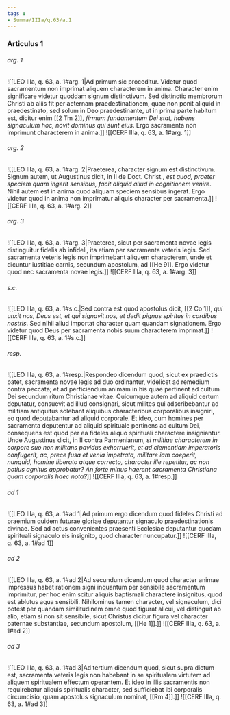```yaml
---
tags : 
- Summa/IIIa/q.63/a.1
---
```


### Articulus 1

###### arg. 1
![[LEO IIIa, q. 63, a. 1#arg. 1|Ad primum sic proceditur. Videtur quod sacramentum non imprimat aliquem characterem in anima. Character enim significare videtur quoddam signum distinctivum. Sed distinctio membrorum Christi ab aliis fit per aeternam praedestinationem, quae non ponit aliquid in praedestinato, sed solum in Deo praedestinante, ut in prima parte habitum est, dicitur enim [[2 Tm 2]], *firmum fundamentum Dei stat, habens signaculum hoc, novit dominus qui sunt eius*. Ergo sacramenta non imprimunt characterem in anima.]]
![[CERF IIIa, q. 63, a. 1#arg. 1]]

###### arg. 2
![[LEO IIIa, q. 63, a. 1#arg. 2|Praeterea, character signum est distinctivum. Signum autem, ut Augustinus dicit, in II de Doct. Christ., *est quod, praeter speciem quam ingerit sensibus, facit aliquid aliud in cognitionem venire*. Nihil autem est in anima quod aliquam speciem sensibus ingerat. Ergo videtur quod in anima non imprimatur aliquis character per sacramenta.]]
![[CERF IIIa, q. 63, a. 1#arg. 2]]

###### arg. 3
![[LEO IIIa, q. 63, a. 1#arg. 3|Praeterea, sicut per sacramenta novae legis distinguitur fidelis ab infideli, ita etiam per sacramenta veteris legis. Sed sacramenta veteris legis non imprimebant aliquem characterem, unde et dicuntur iustitiae carnis, secundum apostolum, ad [[He 9]]. Ergo videtur quod nec sacramenta novae legis.]]
![[CERF IIIa, q. 63, a. 1#arg. 3]]

###### s.c.
![[LEO IIIa, q. 63, a. 1#s.c.|Sed contra est quod apostolus dicit, [[2 Co 1]], *qui unxit nos, Deus est, et qui signavit nos, et dedit pignus spiritus in cordibus nostris*. Sed nihil aliud importat character quam quandam signationem. Ergo videtur quod Deus per sacramenta nobis suum characterem imprimat.]]
![[CERF IIIa, q. 63, a. 1#s.c.]]

###### resp.
![[LEO IIIa, q. 63, a. 1#resp.|Respondeo dicendum quod, sicut ex praedictis patet, sacramenta novae legis ad duo ordinantur, videlicet ad remedium contra peccata; et ad perficiendum animam in his quae pertinent ad cultum Dei secundum ritum Christianae vitae. Quicumque autem ad aliquid certum deputatur, consuevit ad illud consignari, sicut milites qui adscribebantur ad militiam antiquitus solebant aliquibus characteribus corporalibus insigniri, eo quod deputabantur ad aliquid corporale. Et ideo, cum homines per sacramenta deputentur ad aliquid spirituale pertinens ad cultum Dei, consequens est quod per ea fideles aliquo spirituali charactere insigniantur. Unde Augustinus dicit, in II contra Parmenianum, *si militiae characterem in corpore suo non militans pavidus exhorruerit, et ad clementiam imperatoris confugerit, ac, prece fusa et venia impetrata, militare iam coeperit, nunquid, homine liberato atque correcto, character ille repetitur, ac non potius agnitus approbatur? An forte minus haerent sacramenta Christiana quam corporalis haec nota?*]]
![[CERF IIIa, q. 63, a. 1#resp.]]

###### ad 1
![[LEO IIIa, q. 63, a. 1#ad 1|Ad primum ergo dicendum quod fideles Christi ad praemium quidem futurae gloriae deputantur signaculo praedestinationis divinae. Sed ad actus convenientes praesenti Ecclesiae deputantur quodam spirituali signaculo eis insignito, quod character nuncupatur.]]
![[CERF IIIa, q. 63, a. 1#ad 1]]

###### ad 2
![[LEO IIIa, q. 63, a. 1#ad 2|Ad secundum dicendum quod character animae impressus habet rationem signi inquantum per sensibile sacramentum imprimitur, per hoc enim scitur aliquis baptismali charactere insignitus, quod est ablutus aqua sensibili. Nihilominus tamen character, vel signaculum, dici potest per quandam similitudinem omne quod figurat alicui, vel distinguit ab alio, etiam si non sit sensibile, sicut Christus dicitur figura vel character paternae substantiae, secundum apostolum, [[He 1]].]]
![[CERF IIIa, q. 63, a. 1#ad 2]]

###### ad 3
![[LEO IIIa, q. 63, a. 1#ad 3|Ad tertium dicendum quod, sicut supra dictum est, sacramenta veteris legis non habebant in se spiritualem virtutem ad aliquem spiritualem effectum operantem. Et ideo in illis sacramentis non requirebatur aliquis spiritualis character, sed sufficiebat ibi corporalis circumcisio, quam apostolus signaculum nominat, [[Rm 4]].]]
![[CERF IIIa, q. 63, a. 1#ad 3]]

